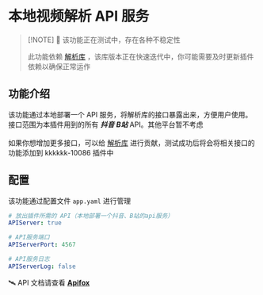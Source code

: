 # 本地视频解析 API 服务
> [!NOTE] 🚧 该功能正在测试中，存在各种不稳定性
>
>此功能依赖 [解析库](https://github.com/ikenxuan/amagi) ，该库版本正在快速迭代中，你可能需要及时更新插件依赖以确保正常运作

## 功能介绍
该功能通过本地部署一个 API 服务，将解析库的接口暴露出来，方便用户使用。<br>
接口范围为本插件用到的所有 **_抖音_** **_B站_** API。其他平台暂不考虑<br><br>
如果你想增加更多接口，可以给 [解析库](https://github.com/ikenxuan/amagi) 进行贡献，测试成功后将会将相关接口的功能添加到 kkkkkk-10086 插件中

## 配置
该功能通过配置文件 `app.yaml` 进行管理

```yaml
# 放出插件所需的 API（本地部署一个抖音、B站的api服务）
APIServer: true

# API服务端口
APIServerPort: 4567

# API服务日志
APIServerLog: false
```

🛰️ API 文档请查看 [**Apifox**](https://amagi.apifox.cn)
